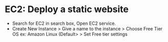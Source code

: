 # EC2: Deploy a static website
  - Search for EC2 in search box, Open EC2 service.
  - Create New Instance > Give a name to the instance > Choose Free Tier OS ex: Amazon Linux (Default> >  Set Free tier settings


